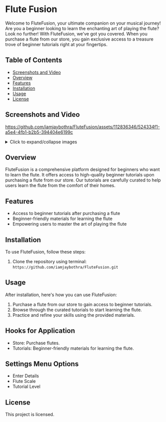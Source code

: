 # Flute Fusion

Welcome to FluteFusion, your ultimate companion on your musical journey! Are you a beginner looking to learn the enchanting art of playing the flute? Look no further! With FluteFusion, we've got you covered. When you purchase a flute from our store, you gain exclusive access to a treasure trove of beginner tutorials right at your fingertips.

## Table of Contents

- [Screenshots and Video](#image)
- [Overview](#overview)
- [Features](#features)
- [Installation](#installation)
- [Usage](#usage)
- [License](#license)

## Screenshots and Video 

https://github.com/iamjaybothra/FluteFusion/assets/112836346/524334f1-a5e4-4fb1-b2b5-394404e6199c

<details>
  <summary>Click to expand/collapse images</summary>
  
  ![store](https://github.com/iamjaybothra/FluteFusion/assets/112836346/d3ed13b6-a2ae-4bf4-9c18-4fca1bc40a31)
  ![store1](https://github.com/iamjaybothra/FluteFusion/assets/112836346/5ce6d50d-851c-4ba5-87db-f989e4c13230)
  ![home](https://github.com/iamjaybothra/FluteFusion/assets/112836346/5bcb186e-1249-4be0-b059-2c7aec25d712)
  ![audio](https://github.com/iamjaybothra/FluteFusion/assets/112836346/9d3f666d-afb6-4f97-9757-421f6e430810)
  ![maintain](https://github.com/iamjaybothra/FluteFusion/assets/112836346/6b6481f4-2ec0-4c73-abee-fe33b761f574)
  ![tutorial](https://github.com/iamjaybothra/FluteFusion/assets/112836346/96112d55-1f4e-4e20-b11a-815ab247b1d7)
  ![nav](https://github.com/iamjaybothra/FluteFusion/assets/112836346/c1e9d4f5-1c32-441e-9df9-581003d84726)
  
</details>


## Overview 

FluteFusion is a comprehensive platform designed for beginners who want to learn the flute. It offers access to high-quality beginner tutorials upon purchasing a flute from our store. Our tutorials are carefully curated to help users learn the flute from the comfort of their homes.

## Features

- Access to beginner tutorials after purchasing a flute
- Beginner-friendly materials for learning the flute
- Empowering users to master the art of playing the flute

## Installation

To use FluteFusion, follow these steps:

1. Clone the repository using terminal: `https://github.com/iamjaybothra/FluteFusion.git`

## Usage

After installation, here's how you can use FluteFusion:

1. Purchase a flute from our store to gain access to beginner tutorials.
2. Browse through the curated tutorials to start learning the flute.
3. Practice and refine your skills using the provided materials.


## Hooks for Application

- Store: Purchase flutes.
- Tutorials: Beginner-friendly materials for learning the flute.

## Settings Menu Options

- Enter Details
- Flute Scale
- Tutorial Level

## License

This project is licensed.

